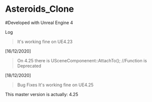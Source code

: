 # Asteroids_Clone

#Developed with Unreal Engine 4 

Log

> It's working fine on UE4.23

[16/12/2020]
> On 4.25 there is USceneComponenent::AttachTo(); //Function is Deprecated

[18/12/2020]
> Bug Fixes
> It's working fine on UE4.25

This master version is actually: 4.25
